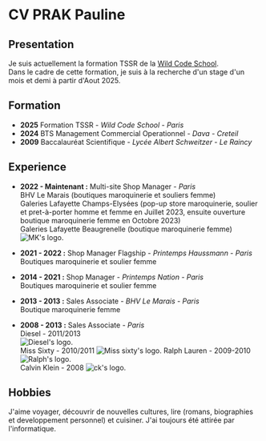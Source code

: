  # **CV PRAK Pauline**
 ## Presentation
Je suis actuellement la formation TSSR de la [Wild Code School](https://www.wildcodeschool.com/fr-fr/formation-technicien-systemes-et-reseaux).   
Dans le cadre de cette formation, je suis à la recherche d'un stage d'un mois et demi à partir d'Aout 2025.  
 
 ## Formation
 
- __2025__ Formation TSSR - _Wild Code School - Paris_  
- __2024__ BTS Management Commercial Operationnel - _Dava - Creteil_   
- __2009__ Baccalauréat Scientifique - _Lycée Albert Schweitzer - Le Raincy_  

 
 ## Experience
 
- __2022 - Maintenant :__ Multi-site Shop Manager - _Paris_  
BHV Le Marais (boutiques maroquinerie et souliers femme)  
Galeries Lafayette Champs-Elysées (pop-up store maroquinerie, soulier et pret-à-porter homme et femme en Juillet 2023, ensuite ouverture boutique maroquinerie femme en Octobre 2023)   
Galeries Lafayette Beaugrenelle (boutique maroquinerie femme)
![MK's logo.](https://github.com/ppauline25/pictures/blob/4a71f67df75f42c3f786349c6886bbb025747ce4/MK.png)

- __2021 - 2022 :__ Shop Manager Flagship - _Printemps Haussmann - Paris_  
Boutiques maroquinerie et soulier femme 

- __2014 - 2021 :__ Shop Manager - _Printemps Nation - Paris_  
Boutiques maroquinerie et soulier femme 

- __2013 - 2013 :__ Sales Associate - _BHV Le Marais - Paris_  
Boutique maroquinerie femme

- __2008 - 2013 :__ Sales Associate - _Paris_  
Diesel - 2011/2013  
![Diesel's logo.](https://github.com/ppauline25/pictures/blob/4a71f67df75f42c3f786349c6886bbb025747ce4/Diesel.png)  
Miss Sixty - 2010/2011
![Miss sixty's logo.](https://github.com/ppauline25/pictures/blob/4a71f67df75f42c3f786349c6886bbb025747ce4/Miss%20sixty.png)
Ralph Lauren - 2009-2010  
![Ralph's logo.](https://github.com/ppauline25/pictures/blob/4a71f67df75f42c3f786349c6886bbb025747ce4/Ralph.png)  
Calvin Klein - 2008
![ck's logo.](https://github.com/ppauline25/pictures/blob/4a71f67df75f42c3f786349c6886bbb025747ce4/CK.png)

   
 ## Hobbies
J'aime voyager, découvrir de nouvelles cultures, lire (romans, biographies et developpement personnel) et cuisiner. 
J'ai toujours été attirée par l'informatique.
